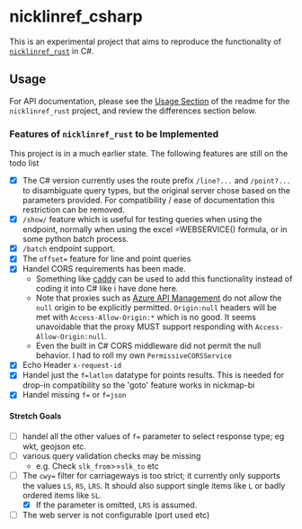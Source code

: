 # nicklinref_csharp

This is an experimental project that aims to reproduce the functionality of
[`nicklinref_rust`](https://github.com/thehappycheese/nicklinref_rust/tree/main?tab=readme-ov-file)
in C#.

## Usage

For API documentation, please see the
[Usage Section](https://github.com/thehappycheese/nicklinref_rust/tree/main?tab=readme-ov-file#3-usage)
of the readme for the `nicklinref_rust` project, and review the differences section below.

### Features of `nicklinref_rust` to be Implemented

This project is in a much earlier state. The following features are still on the todo list

- [x] The C# version currently uses the route prefix `/line?...` and
  `/point?...` to disambiguate query types, but the original server chose based
  on the parameters provided. For compatibility / ease of documentation this
  restriction can be removed.
- [x] `/show/` feature which is useful for testing queries when
  using the endpoint, normally when using the excel =WEBSERVICE() formula, or in
  some python batch process.
- [x] `/batch` endpoint support.
- [x] The `offset=` feature for line and point queries
- [x] Handel CORS requirements has been made.
  - Something like [caddy](https://caddyserver.com/) can be used to add this
    functionality instead of coding it into C# like i have done here.
  - Note that proxies such as
    [Azure API Management](https://azure.microsoft.com/en-au/products/api-management)
    do not allow the `null` origin to be explicitly permitted. `Origin:null`
    headers will be met with `Access-Allow-Origin:*` which is no good. It seems
    unavoidable that the proxy MUST support responding with
    `Access-Allow-Origin:null`.
  - Even the built in C# CORS middleware did not permit the null behavior. I had
    to roll my own `PermissiveCORSService`
- [x] Echo Header `x-request-id`
- [x] Handel just the `f=latlon` datatype for points results. This is needed for
  drop-in compatibility so the 'goto' feature works in nickmap-bi
- [x] Handel missing `f=` or `f=json`

#### Stretch Goals

- [ ] handel all the other values of `f=` parameter to select response type; eg wkt, geojson etc.
- [ ] various query validation checks may be missing
  - e.g. Check `slk_from`>=`slk_to` etc
- [ ] The `cwy=` filter for carriageways is too strict;
  it currently only supports the values `LS`, `RS`, `LRS`. It should also support single items like `L` or badly ordered items like `SL`.
  - [x] If the parameter is omitted, `LRS` is assumed.
- [ ] The web server is not configurable (port used etc)
